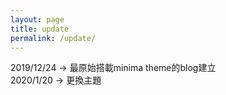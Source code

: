 ```yaml
---
layout: page
title: update
permalink: /update/
---
```


2019/12/24 -> 最原始搭載minima theme的blog建立      
2020/1/20   -> 更換主題
